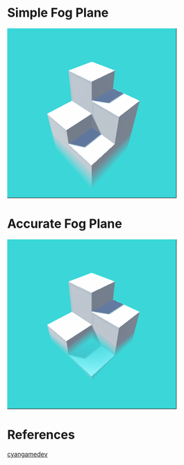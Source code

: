 # Simple Fog Plane
![Image](Thumbnails/SimpleFogPlane.gif)
# Accurate Fog Plane
![Image](Thumbnails/AccurateFogPlane.gif)
# References 
[cyangamedev](https://www.cyanilux.com/tutorials/fog-plane-shader-breakdown/)
